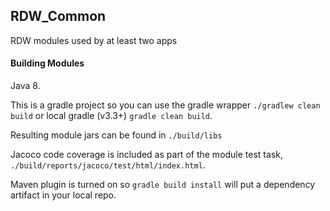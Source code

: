 ## RDW_Common
RDW modules used by at least two apps

#### Building Modules
Java 8.

This is a gradle project so you can use the gradle wrapper `./gradlew clean build` or 
local gradle (v3.3+) `gradle clean build`.

Resulting module jars can be found in `./build/libs`

Jacoco code coverage is included as part of the module test task, `./build/reports/jacoco/test/html/index.html`.

Maven plugin is turned on so `gradle build install` will put a dependency artifact in your local repo.


